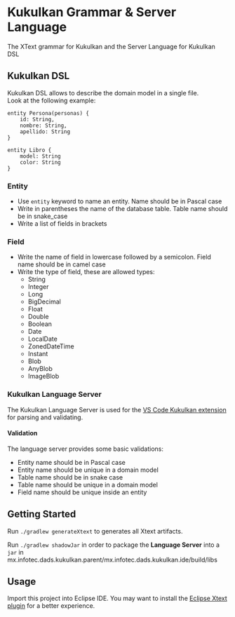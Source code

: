 # Kukulkan Grammar & Server Language
The XText grammar for Kukulkan and the Server Language for Kukulkan DSL

## Kukulkan DSL
Kukulkan DSL allows to describe the domain model in a single file.  
Look at the following example:  

    entity Persona(personas) {
        id: String,
        nombre: String,
        apellido: String
    }

    entity Libro {
        model: String
        color: String
    }

### Entity
- Use `entity` keyword to name an entity. Name should be in Pascal case
- Write in parentheses the name of the database table. Table name should be in snake_case
- Write a list of fields in brackets

### Field
- Write the name of field in lowercase followed by a semicolon. Field name should be in camel case
- Write the type of field, these are allowed types:
    - String
    - Integer
    - Long
    - BigDecimal
    - Float
    - Double
    - Boolean
    - Date
    - LocalDate
    - ZonedDateTime
    - Instant
    - Blob
    - AnyBlob
    - ImageBlob

### Kukulkan Language Server
The Kukulkan Language Server is used for the [VS Code Kukulkan extension](https://github.com/kukulkan-project/kukulkan-vscode-extension) for parsing and validating.

#### Validation
The language server provides some basic validations:
- Entity name should be in Pascal case
- Entity name should be unique in a domain model
- Table name should be in snake case
- Table name should be unique in a domain model
- Field name should be unique inside an entity

## Getting Started
Run `./gradlew generateXtext` to generates all Xtext artifacts.

Run `./gradlew shadowJar` in order to package the **Language Server** into a `jar` in mx.infotec.dads.kukulkan.parent/mx.infotec.dads.kukulkan.ide/build/libs

## Usage
Import this project into Eclipse IDE. You may want to install the [Eclipse Xtext plugin](https://marketplace.eclipse.org/content/eclipse-xtext) for a better experience.
